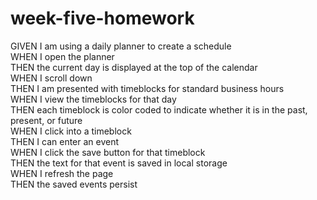 # week-five-homework
GIVEN I am using a daily planner to create a schedule\
WHEN I open the planner\
THEN the current day is displayed at the top of the calendar\
WHEN I scroll down\
THEN I am presented with timeblocks for standard business hours\
WHEN I view the timeblocks for that day\
THEN each timeblock is color coded to indicate whether it is in the past, present, or future\
WHEN I click into a timeblock\
THEN I can enter an event\
WHEN I click the save button for that timeblock\
THEN the text for that event is saved in local storage\
WHEN I refresh the page\
THEN the saved events persist
